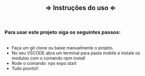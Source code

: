 <div>
  <h2 align="center"> &rArr; Instruções  do uso &lArr;</h2>
</div>

<br>

 <h3>Para usar este projeto siga os seguintes passos: </h3>
  <ul >
    <br/>
    <li>Faça um git clone ou baixe manualmente o projeto.</li>
     <li>No seu VSCODE abra um terminal para pasta mobile e instale os modulos com o comando npm install</li>
    <li>Rode o comando: npx expo start</li>
     <li>Tudo pronto!!</li>
  </ul>
</div>